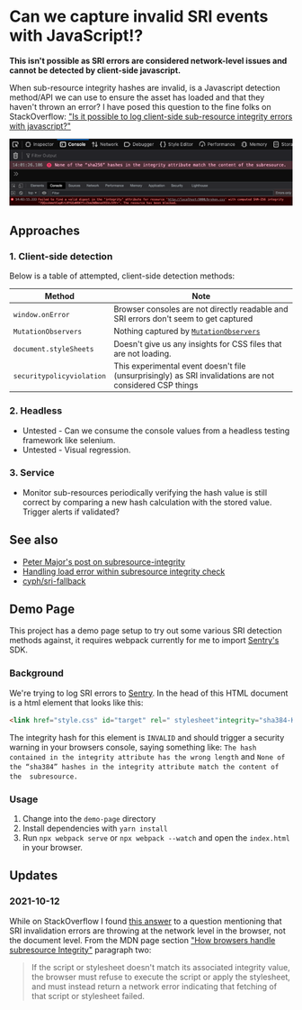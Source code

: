 # Can we capture invalid SRI events with JavaScript!?

**This isn't possible as SRI errors are considered network-level issues and cannot be detected by
client-side javascript.**

When sub-resource integrity hashes are invalid, is a Javascript detection method/API we can use to 
ensure the asset has loaded and that they haven't thrown an error? I have posed this question to 
the fine folks on StackOverflow: ["Is it possible to log client-side sub-resource integrity errors with javascript?"](https://stackoverflow.com/questions/69320904/is-it-possible-to-log-client-side-sub-resource-integrity-errors-with-javascript)

![](./assets/sri-examples.png)

## Approaches

### 1. Client-side detection

Below is a table of attempted, client-side detection methods:

| Method                    | Note |
| --------------------------|------|
| `window.onError`          | Browser consoles are not directly readable and SRI errors don't seem to get captured |
| `MutationObservers`       | Nothing captured by [`MutationObservers`](https://developer.mozilla.org/en-US/docs/Web/API/MutationObserver) |
| `document.styleSheets`    | Doesn't give us any insights for CSS files that are not loading. |
| `securitypolicyviolation` | This experimental event doesn't file (unsurprisingly) as SRI invalidations are not considered CSP things |

### 2. Headless

- Untested - Can we consume the console values from a headless testing framework like selenium.
- Untested - Visual regression.

### 3. Service

- Monitor sub-resources periodically verifying the hash value is still correct by comparing a new 
hash calculation with the stored value. Trigger alerts if validated?

## See also

- [Peter Major's post on subresource-integrity](https://aldaris.github.io/dev/security/2018/03/05/subresource-integrity.html)
- [Handling load error within subresource integrity check](https://stackoverflow.com/questions/40408636/handling-load-error-within-subresource-integrity-check#answer-54147581)
- [cyph/sri-fallback](https://github.com/cyph/sri-fallback/blob/master/sri-fallback.js)

## Demo Page

This project has a demo page setup to try out some various SRI detection methods against, it 
requires webpack currently for me to import [Sentry's](https://sentry.io/welcome) SDK.

### Background

We're trying to log SRI errors to [Sentry](https://sentry.io/welcome/). In the head of this HTML
document is a html element that looks like this:

```html
<link href="style.css" id="target" rel=" stylesheet"integrity="sha384-KyZXEAg3QhqLMpG8r+8fhAXLRk2vvo" crossorigin="anonymous">
```

The integrity hash for this element is `INVALID` and should trigger a security warning in your
browsers console, saying something like: `The hash contained in the integrity attribute has the wrong
length` and `None of the “sha384” hashes in the integrity attribute match the content of the 
subresource.`

### Usage

1. Change into the `demo-page` directory
2. Install dependencies with `yarn install`
3. Run `npx webpack serve` or `npx webpack --watch` and open the `index.html` in your browser.

## Updates

### 2021-10-12

While on StackOverflow I found [this answer](https://stackoverflow.com/questions/37503444/does-javascript-subresource-integrity-check-protect-from-client-side-editing#answer-37503514) to a question mentioning that SRI invalidation errors 
are throwing at the network level in the browser, not the document level. From the MDN page 
section ["How browsers handle subresource Integrity"](https://developer.mozilla.org/en-US/docs/Web/Security/Subresource_Integrity#how_browsers_handle_subresource_integrity) paragraph two:

> If the script or stylesheet doesn't match its associated integrity value, the browser must refuse 
> to execute the script or apply the stylesheet, and must instead return a network error indicating
> that fetching of that script or stylesheet failed.

